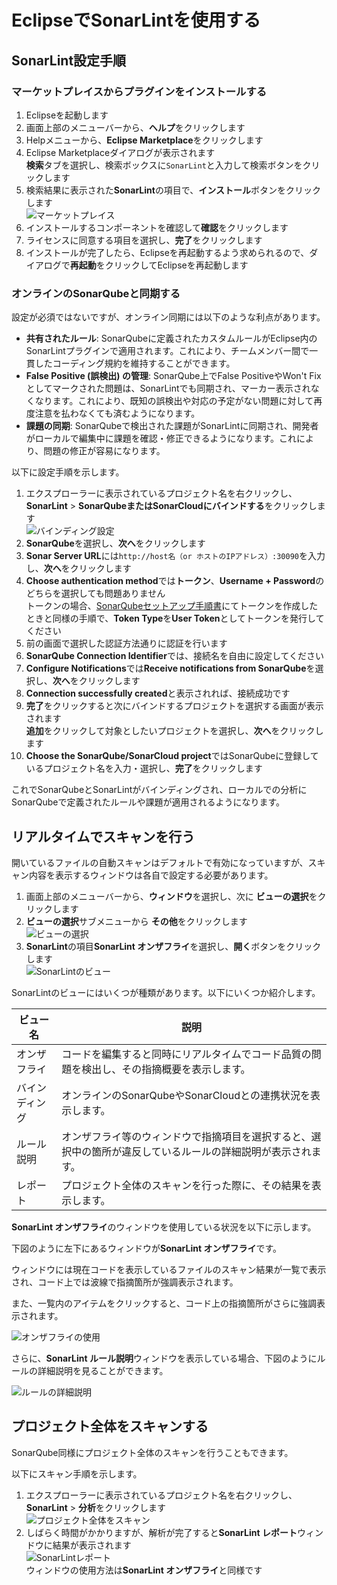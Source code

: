 # EclipseでSonarLintを使用する

## SonarLint設定手順

### マーケットプレイスからプラグインをインストールする

1. Eclipseを起動します
2. 画面上部のメニューバーから、**ヘルプ**をクリックします
3. Helpメニューから、**Eclipse Marketplace**をクリックします
4. Eclipse Marketplaceダイアログが表示されます</br>
   **検索**タブを選択し、検索ボックスに`SonarLint`と入力して検索ボタンをクリックします
5. 検索結果に表示された**SonarLint**の項目で、**インストール**ボタンをクリックします</br>
   ![マーケットプレイス](./images/eclipse_マーケットプレイス.png)
6. インストールするコンポーネントを確認して**確認**をクリックします
7. ライセンスに同意する項目を選択し、**完了**をクリックします
8. インストールが完了したら、Eclipseを再起動するよう求められるので、ダイアログで**再起動**をクリックしてEclipseを再起動します

### オンラインのSonarQubeと同期する

設定が必須ではないですが、オンライン同期には以下のような利点があります。

- **共有されたルール**: SonarQubeに定義されたカスタムルールがEclipse内のSonarLintプラグインで適用されます。これにより、チームメンバー間で一貫したコーディング規約を維持することができます。
- **False Positive (誤検出) の管理**: SonarQube上でFalse PositiveやWon't Fixとしてマークされた問題は、SonarLintでも同期され、マーカー表示されなくなります。これにより、既知の誤検出や対応の予定がない問題に対して再度注意を払わなくても済むようになります。
- **課題の同期**: SonarQubeで検出された課題がSonarLintに同期され、開発者がローカルで編集中に課題を確認・修正できるようになります。これにより、問題の修正が容易になります。

以下に設定手順を示します。

1. エクスプローラーに表示されているプロジェクト名を右クリックし、**SonarLint** > **SonarQubeまたはSonarCloudにバインドする**をクリックします</br>
   ![バインディング設定](./images/eclipse_SonarQubeと連携2.png)
2. **SonarQube**を選択し、**次へ**をクリックします
3. **Sonar Server URL**には`http://host名（or ホストのIPアドレス）:30090`を入力し、**次へ**をクリックします
4. **Choose authentication method**では**トークン**、**Username + Password**のどちらを選択しても問題ありません</br>
   トークンの場合、[SonarQubeセットアップ手順書](./SonarQubeセットアップ手順.md)にてトークンを作成したときと同様の手順で、**Token Type**を**User Token**としてトークンを発行してください</br>
5. 前の画面で選択した認証方法通りに認証を行います
6. **SonarQube Connection Identifier**では、接続名を自由に設定してください
7. **Configure Notifications**では**Receive notifications from SonarQube**を選択し、**次へ**をクリックします
8. **Connection successfully created**と表示されれば、接続成功です
9. **完了**をクリックすると次にバインドするプロジェクトを選択する画面が表示されます</br>
    **追加**をクリックして対象としたいプロジェクトを選択し、**次へ**をクリックします
10. **Choose the SonarQube/SonarCloud project**ではSonarQubeに登録しているプロジェクト名を入力・選択し、**完了**をクリックします

これでSonarQubeとSonarLintがバインディングされ、ローカルでの分析にSonarQubeで定義されたルールや課題が適用されるようになります。

## リアルタイムでスキャンを行う

開いているファイルの自動スキャンはデフォルトで有効になっていますが、スキャン内容を表示するウィンドウは各自で設定する必要があります。

1. 画面上部のメニューバーから、**ウィンドウ**を選択し、次に **ビューの選択**をクリックします
2. **ビューの選択**サブメニューから **その他**をクリックします</br>
   ![ビューの選択](./images/eclipse_SonarLintのビューの表示.png)
3. **SonarLint**の項目**SonarLint オンザフライ**を選択し、**開く**ボタンをクリックします</br>
   ![SonarLintのビュー](./images/eclipse_SonarLintのビューの表示2.png)</br>

SonarLintのビューにはいくつが種類があります。以下にいくつか紹介します。

|ビュー名|説明|
|--|--|
|オンザフライ|コードを編集すると同時にリアルタイムでコード品質の問題を検出し、その指摘概要を表示します。|
|バインディング|オンラインのSonarQubeやSonarCloudとの連携状況を表示します。|
|ルール説明|オンザフライ等のウィンドウで指摘項目を選択すると、選択中の箇所が違反しているルールの詳細説明が表示されます。|
|レポート|プロジェクト全体のスキャンを行った際に、その結果を表示します。|

**SonarLint オンザフライ**のウィンドウを使用している状況を以下に示します。

下図のように左下にあるウィンドウが**SonarLint オンザフライ**です。

ウィンドウには現在コードを表示しているファイルのスキャン結果が一覧で表示され、コード上では波線で指摘箇所が強調表示されます。

また、一覧内のアイテムをクリックすると、コード上の指摘箇所がさらに強調表示されます。

![オンザフライの使用](./images/eclipse_オンザフライ使用.png)

さらに、**SonarLint ルール説明**ウィンドウを表示している場合、下図のようにルールの詳細説明を見ることができます。

![ルールの詳細説明](./images/eclipse_オンザフライ使用2.png)

## プロジェクト全体をスキャンする

SonarQube同様にプロジェクト全体のスキャンを行うこともできます。

以下にスキャン手順を示します。

1. エクスプローラーに表示されているプロジェクト名を右クリックし、**SonarLint** > **分析**をクリックします</br>
   ![プロジェクト全体をスキャン](./images/eclipse_プロジェクトをスキャン.png)
2. しばらく時間がかかりますが、解析が完了すると**SonarLint レポート**ウィンドウに結果が表示されます</br>
   ![SonarLintレポート](./images/eclipse_プロジェクトをスキャン2.png)</br>
   ウィンドウの使用方法は**SonarLint オンザフライ**と同様です
